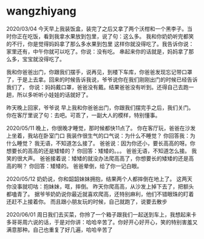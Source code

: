 # wangzhiyang



2020/03/04
今天早上我装饭盒，装完了之后又拿了两个沃柑和一个黑李子。当时你正在吃饭，看到我拿水果放到包里，说了句：这么多。 我和你奶奶听完都笑的不行，你是觉得妈妈拿了那么多水果到包里
这样你就没得吃了。我告诉你说：家里还有，中午你就可以吃了。你说：没有吃。 串起来你的话就是，妈妈拿了那么多，宝宝就没得吃了。

我和你爸爸出门，你跟我们摆手，说再见，到楼下车库，你爸爸发现忘记带口罩了，于是上去拿。回来的时候告诉我说，爷爷说你在我们刚刚出门的时候已经告诉我们了，
你说：妈妈戴口罩，爸爸没有戴。结果爸爸没有听到。还得自己去跑一趟，所以多听听小娃娃的话就好了。

昨天晚上回家，爷爷说 早上我和你爸爸出门，你跟我们摆完手之后，我们关门。你在客厅里说了句：去吧。可乖了，一副大人的模样，特别懂事。


2020/05/11
晚上，你很晚才睡觉，那时候都快11点了。
你在客厅玩，爸爸在沙发上坐着，我站在卧室门口
我装作很生气的口气说：为什么不睡觉？ 
你回答我：为什么睡觉？
我无语，不知道怎么接了。
爸爸说：因为你还小，要长高高的呀。你想要长的高高的还是矮矮的？
你回答：矮矮的。。。
爸爸无语，不知道怎么接。 我笑的很大声。
爸爸接着说：矮矮的就没办法爬高高了，你想要长的矮矮的还是高高的啊？
你回答：矮矮的。
爸爸晕倒，给了你一记白眼。


2020/05/12
奶奶说，你和韶韶妹妹拥抱，结果两个人都摔倒在地上了。
这两天你没事就叨咕：抱妹妹，哐，摔倒。
昨天你爬高高，从沙发上掉下去了，把额头都嗑青了。
据爷爷奶奶说你最近就喜欢爬高，还特别麻利，他们不错眼珠的盯着还赶不上接着你。
而且跟小朋友玩的时候，自己就跑了，说要去散步



2020/06/01
周日我们去买菜，你拎了一个箱子跟我们一起送到车上，我想起来卡多哥哥周六说的话，于是对你讲：哈哈辛苦了。你好开心好开心，笑的特别害羞又满意那种。自己也重复了好几遍，哈哈辛苦了
